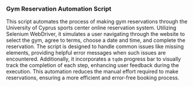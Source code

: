 ### Gym Reservation Automation Script

This script automates the process of making gym reservations through the University of Cyprus sports center online reservation system. Utilizing Selenium WebDriver, it simulates a user navigating through the website to select the gym, agree to terms, choose a date and time, and complete the reservation. The script is designed to handle common issues like missing elements, providing helpful error messages when such issues are encountered. Additionally, it incorporates a `tqdm` progress bar to visually track the completion of each step, enhancing user feedback during the execution. This automation reduces the manual effort required to make reservations, ensuring a more efficient and error-free booking process.
